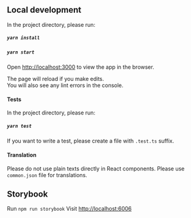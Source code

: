 ## Local development

In the project directory, please run:

##### `yarn install`
##### `yarn start`

Open [http://localhost:3000](http://localhost:3000) to view the app in the browser.

The page will reload if you make edits.<br />
You will also see any lint errors in the console.

#### Tests

In the project directory, please run:
##### `yarn test`

If you want to write a test, please create a file with `.test.ts` suffix.

#### Translation

Please do not use plain texts directly in React components. 
Please use `common.json` file for translations. 

## Storybook

Run `npm run storybook`
Visit [http://localhost:6006](http://localhost:6006)
